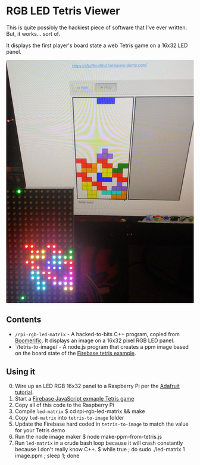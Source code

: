 # RGB LED Tetris Viewer

This is quite possibly the hackiest piece of software that I've ever written. But, it works... sort of.

It displays the first player's board state a web Tetris game on a 16x32 LED panel.

![proof that it worked at least once](proof-that-it-worked-at-least-once.jpg)


## Contents

- `/rpi-rgb-led-matrix` - A hacked-to-bits C++ program, copied from [Boomerific](https://github.com/Boomerific/rpi-rgb-led-matrix). It displays an image on a 16x32 pixel RGB LED panel.
- `/tetris-to-image/ - A node.js program that creates a ppm image based on the board state of the [Firebase tetris example](https://www.firebase.com/tutorial/#example/tetris).


## Using it

0. Wire up an LED RGB 16x32 panel to a Raspberry Pi per the [Adafruit tutorial](https://learn.adafruit.com/connecting-a-16x32-rgb-led-matrix-panel-to-a-raspberry-pi).
0. Start a [Firebase JavaScript exmaple Tetris game](https://www.firebase.com/tutorial/#example/tetris)
0. Copy all of this code to the Raspberry Pi
0. Compile `led-matrix`
        $ cd rpi-rgb-led-matrix && make 
0. Copy `led-matrix` into `tetris-to-image` folder
0. Update the Firebase hard coded in `tetris-to-image` to match the value for your Tetris demo
0. Run the node image maker
        $ node make-ppm-from-tetris.js
0. Run `led-matrix` in a crude bash loop because it will crash constantly because I don't really know C++.
        $ while true ; do sudo ./led-matrix 1 image.ppm ; sleep 1; done
